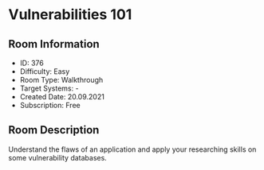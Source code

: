﻿# Vulnerabilities 101

## Room Information
- ID: 376
- Difficulty: Easy
- Room Type: Walkthrough
- Target Systems: -
- Created Date: 20.09.2021
- Subscription: Free

## Room Description
Understand the flaws of an application and apply your researching skills on some vulnerability databases.
